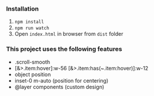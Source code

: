 ### Installation
1. ```npm install```
2. ```npm run watch```
3. Open ```index.html``` in browser from ```dist``` folder  

### This project uses the following features
- .scroll-smooth
- [&>.item:hover]:w-56 [&>.item:has(~.item:hover)]:w-12
- object position
- inset-0 m-auto (position for centering)
- @layer components (custom design)
